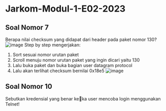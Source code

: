 # Jarkom-Modul-1-E02-2023
## Soal Nomor 7
Berapa nilai checksum yang didapat dari header pada paket nomor 130?
![image](https://github.com/sultanmp/Jarkom-Modul-1-E02-2023/assets/81198376/a0c72c6a-b40f-42a8-83af-195e4bc2fe21)
Step by step mengerjakan:
1. Sort sesuai nomor urutan paket
2. Scroll menuju nomor urutan paket yang ingin dicari yaitu 130
3. Lalu buka paket dan buka bagian user datagram protocol
4. Lalu akan terlihat checksum bernilai 0x18e5
![image](https://github.com/sultanmp/Jarkom-Modul-1-E02-2023/assets/81198376/3a294daf-5236-4138-9922-c4c284a31882)
## Soal Nomor 10
Sebutkan kredensial yang benar ke􀆟ka user mencoba login menggunakan Telnet!

